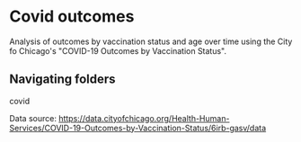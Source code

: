 # Covid outcomes

Analysis of outcomes by vaccination status and age over time using the City fo Chicago's "COVID-19 Outcomes by Vaccination Status". 

## Navigating folders

covid

Data source: https://data.cityofchicago.org/Health-Human-Services/COVID-19-Outcomes-by-Vaccination-Status/6irb-gasv/data
